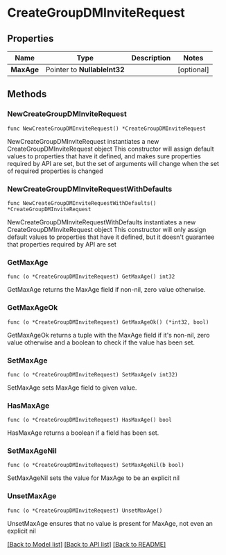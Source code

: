 # CreateGroupDMInviteRequest

## Properties

Name | Type | Description | Notes
------------ | ------------- | ------------- | -------------
**MaxAge** | Pointer to **NullableInt32** |  | [optional] 

## Methods

### NewCreateGroupDMInviteRequest

`func NewCreateGroupDMInviteRequest() *CreateGroupDMInviteRequest`

NewCreateGroupDMInviteRequest instantiates a new CreateGroupDMInviteRequest object
This constructor will assign default values to properties that have it defined,
and makes sure properties required by API are set, but the set of arguments
will change when the set of required properties is changed

### NewCreateGroupDMInviteRequestWithDefaults

`func NewCreateGroupDMInviteRequestWithDefaults() *CreateGroupDMInviteRequest`

NewCreateGroupDMInviteRequestWithDefaults instantiates a new CreateGroupDMInviteRequest object
This constructor will only assign default values to properties that have it defined,
but it doesn't guarantee that properties required by API are set

### GetMaxAge

`func (o *CreateGroupDMInviteRequest) GetMaxAge() int32`

GetMaxAge returns the MaxAge field if non-nil, zero value otherwise.

### GetMaxAgeOk

`func (o *CreateGroupDMInviteRequest) GetMaxAgeOk() (*int32, bool)`

GetMaxAgeOk returns a tuple with the MaxAge field if it's non-nil, zero value otherwise
and a boolean to check if the value has been set.

### SetMaxAge

`func (o *CreateGroupDMInviteRequest) SetMaxAge(v int32)`

SetMaxAge sets MaxAge field to given value.

### HasMaxAge

`func (o *CreateGroupDMInviteRequest) HasMaxAge() bool`

HasMaxAge returns a boolean if a field has been set.

### SetMaxAgeNil

`func (o *CreateGroupDMInviteRequest) SetMaxAgeNil(b bool)`

 SetMaxAgeNil sets the value for MaxAge to be an explicit nil

### UnsetMaxAge
`func (o *CreateGroupDMInviteRequest) UnsetMaxAge()`

UnsetMaxAge ensures that no value is present for MaxAge, not even an explicit nil

[[Back to Model list]](../README.md#documentation-for-models) [[Back to API list]](../README.md#documentation-for-api-endpoints) [[Back to README]](../README.md)


